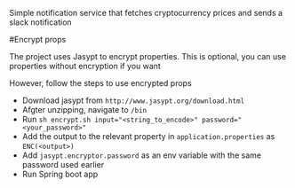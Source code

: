 Simple notification service that fetches cryptocurrency prices and sends a slack notification


#Encrypt props

The project uses Jasypt to encrypt properties. This is optional, you can
use properties without encryption if you want

However, follow the steps to use encrypted props

- Download jasypt from `http://www.jasypt.org/download.html`
- Afgter unzipping, navigate to `/bin`
- Run `sh encrypt.sh input="<string_to_encode>" password="<your_password>" `
- Add the output to the relevant property in `application.properties` as `ENC(<output>)`
- Add `jasypt.encryptor.password` as an env variable with the same password used earlier
- Run Spring boot app
